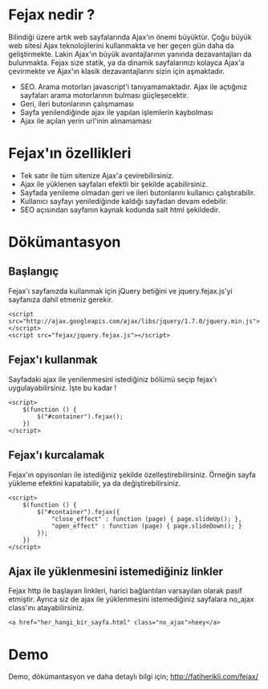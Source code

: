﻿Fejax nedir ?
=============
Bilindiği üzere artık web sayfalarında Ajax'ın önemi büyüktür. Çoğu büyük web sitesi Ajax teknolojilerini kullanmakta ve her geçen gün daha da geliştirmekte. Lakin Ajax'ın büyük avantajlarının yanında dezavantajları da bulunmakta. Fejax size statik, ya da dinamik sayfalarınızı kolayca Ajax'a çevirmekte ve Ajax'ın klasik dezavantajlarını sizin için aşmaktadır.

- SEO. Arama motorları javascript'i tanıyamamaktadır. Ajax ile açtığınız sayfaları arama motorlarının bulması güçleşecektir.
- Geri, ileri butonlarının çalışmaması
- Sayfa yenilendiğinde ajax ile yapılan işlemlerin kaybolması
- Ajax ile açılan yerin url'inin alınamaması

Fejax'ın özellikleri
====================
- Tek satır ile tüm sitenize Ajax'a çevirebilirsiniz.
- Ajax ile yüklenen sayfaları efektli bir şekilde açabilirsiniz.
- Sayfada yenileme olmadan geri ve ileri butonlarını kullanıcı çalıştırabilir.
- Kullanıcı sayfayı yenilediğinde kaldığı sayfadan devam edebilir.
- SEO açısından sayfanın kaynak kodunda salt html şekildedir.


Dökümantasyon
=============
Başlangıç
---------
 Fejax'ı sayfanızda kullanmak için jQuery betiğini ve jquery.fejax.js'yi sayfanıza dahil etmeniz gerekir.

	<script src="http://ajax.googleapis.com/ajax/libs/jquery/1.7.0/jquery.min.js"></script>
	<script src="fejax/jquery.fejax.js"></script>

 
Fejax'ı kullanmak
-----------------
 Sayfadaki ajax ile yenilenmesini istediğiniz bölümü seçip fejax'ı uygulayabilirsiniz. İşte bu kadar !

	<script>    
		$(function () {
			$("#container").fejax();
		})
	</script>


Fejax'ı kurcalamak
-------------------
 Fejax'ın opyisonları ile istediğiniz şekilde özelleştirebilirsiniz. Örneğin sayfa yükleme efektini kapatabilir, ya da değiştirebilirsiniz.

	<script>    
		$(function () {
			$("#container").fejax({
				"close_effect" : function (page) { page.slideUp(); },
				"open_effect" : function (page) { page.slideDown(); }
			});
		})
	</script>


Ajax ile yüklenmesini istemediğiniz linkler
--------------------------------------------
 Fejax http ile başlayan linkleri, harici bağlantıları varsayılan olarak pasif etmiştir. Ayrıca siz de ajax ile yüklenmesini istemediğiniz sayfalara no_ajax class'ını atayabilirsiniz.

	<a href="her_hangi_bir_sayfa.html" class="no_ajax">heey</a>


Demo
=====
 Demo, dökümantasyon ve daha detaylı bilgi için;
 http://fatiherikli.com/fejax/